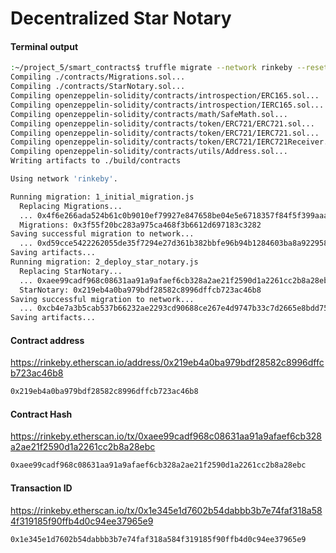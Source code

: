 # Decentralized Star Notary

#### Terminal output

```bash
:~/project_5/smart_contracts$ truffle migrate --network rinkeby --reset --compile-all
Compiling ./contracts/Migrations.sol...
Compiling ./contracts/StarNotary.sol...
Compiling openzeppelin-solidity/contracts/introspection/ERC165.sol...
Compiling openzeppelin-solidity/contracts/introspection/IERC165.sol...
Compiling openzeppelin-solidity/contracts/math/SafeMath.sol...
Compiling openzeppelin-solidity/contracts/token/ERC721/ERC721.sol...
Compiling openzeppelin-solidity/contracts/token/ERC721/IERC721.sol...
Compiling openzeppelin-solidity/contracts/token/ERC721/IERC721Receiver.sol...
Compiling openzeppelin-solidity/contracts/utils/Address.sol...
Writing artifacts to ./build/contracts

Using network 'rinkeby'.

Running migration: 1_initial_migration.js
  Replacing Migrations...
  ... 0x4f6e266ada524b61c0b9010ef79927e847658be04e5e6718357f84f5f399aaa8
  Migrations: 0x3f55f20bc283a975ca468f3b6612d697183c3282
Saving successful migration to network...
  ... 0xd59cce5422262055de35f7294e27d361b382bbfe96b94b1284603ba8a922958b
Saving artifacts...
Running migration: 2_deploy_star_notary.js
  Replacing StarNotary...
  ... 0xaee99cadf968c08631aa91a9afaef6cb328a2ae21f2590d1a2261cc2b8a28ebc
  StarNotary: 0x219eb4a0ba979bdf28582c8996dffcb723ac46b8
Saving successful migration to network...
  ... 0xcb4e7a3b5cab537b66232ae2293cd90688ce267e4d9747b33c7d2665e8bdd75f
Saving artifacts...

```

#### Contract address

https://rinkeby.etherscan.io/address/0x219eb4a0ba979bdf28582c8996dffcb723ac46b8

```bash
0x219eb4a0ba979bdf28582c8996dffcb723ac46b8
```

#### Contract Hash

https://rinkeby.etherscan.io/tx/0xaee99cadf968c08631aa91a9afaef6cb328a2ae21f2590d1a2261cc2b8a28ebc

```bash
0xaee99cadf968c08631aa91a9afaef6cb328a2ae21f2590d1a2261cc2b8a28ebc
```

#### Transaction ID

https://rinkeby.etherscan.io/tx/0x1e345e1d7602b54dabbb3b7e74faf318a584f319185f90ffb4d0c94ee37965e9

```bash
0x1e345e1d7602b54dabbb3b7e74faf318a584f319185f90ffb4d0c94ee37965e9
```
